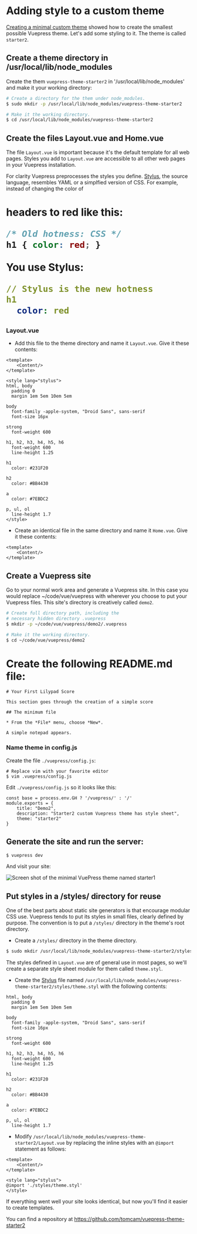 # Adding style to a custom theme

[Creating a minimal custom theme](./custom1.md) showed how to create the smallest possible
Vuepress theme. Let's add some styling to it. The theme is called `starter2`.

## Create a theme directory in /usr/local/lib/node_modules

Create the them `vuepress-theme-starter2` in '/usr/local/lib/node_modules' 
and make it your working directory:

```bash
# Create a directory for the them under node_modules. 
$ sudo mkdir -p /usr/local/lib/node_modules/vuepress-theme-starter2

# Make it the working directory.
$ cd /usr/local/lib/node_modules/vuepress-theme-starter2
```

## Create the files Layout.vue and Home.vue

The file `Layout.vue` is important because it's the default template for
all web pages. Styles you add to `Layout.vue` are accessible to
all other web pages in your Vuepress installation.

For clarity Vuepress preprocesses the styles you define. [Stylus](http://stylus-lang.com/), 
the source language, resembles YAML or a simplfied version of CSS. For example, instead of
changing the color of <h1> headers to red like this:

```css
/* Old hotness: CSS */
h1 { color: red; }
```

You use Stylus:

```YAML
// Stylus is the new hotness
h1
  color: red
```

### Layout.vue

* Add this file to the theme directory and name it `Layout.vue`. Give it these contents:

```
<template>
    <Content/>
</template>

<style lang="stylus">
html, body
  padding 0
  margin 1em 5em 10em 5em

body
  font-family -apple-system, "Droid Sans", sans-serif
  font-size 16px

strong
  font-weight 600

h1, h2, h3, h4, h5, h6
  font-weight 600
  line-height 1.25

h1
  color: #231F20

h2
  color: #BB4430

a
  color: #7EBDC2

p, ul, ol
  line-height 1.7
</style>

```

* Create an identical file in the same directory and name it `Home.vue`. Give it these contents:

```
<template> 
    <Content/> 
</template> 
```
## Create a Vuepress site

Go to your normal work area and generate a Vuepress site. In this case
you would replace ~/code/vue/vuepress with wherever you choose to put
your Vuepress files. This site's directory is creatively called `demo2`.

```bash
# Create full directory path, including the
# necessary hidden directory .vuepress
$ mkdir -p ~/code/vue/vuepress/demo2/.vuepress

# Make it the working directory.
$ cd ~/code/vue/vuepress/demo2
```

# Create the following README.md file:

```
# Your First Lilypad Score

This section goes through the creation of a simple score

## The minimum file

* From the *File* menu, choose *New*.

A simple notepad appears.
```

### Name theme in config.js

Create the file `./vuepress/config.js`:

```
# Replace vim with your favorite editor 
$ vim .vuepress/config.js
```

Edit `./vuepress/config.js` so it looks like this:

```
const base = process.env.GH ? '/vuepress/' : '/'
module.exports = {
    title: "Demo2",
    description: "Starter2 custom Vuepress theme has style sheet",
    theme: "starter2"
}
```

## Generate the site and run the server:

```bash
$ vuepress dev
```
And visit your site:

![Screen shot of the minimal VuePress theme named starter1 ](/assets/img/starter2-vuepress-custom-theme.png)

## Put styles in a /styles/ directory for reuse

One of the best parts about static site generators is that encourage modular CSS use.
Vuepress tends to put its styles in small files, clearly defined by purpose. 
The convention is to put a `/styles/` directory in the theme's root directory.

* Create a `/styles/` directory in the theme directory.

```bash
$ sudo mkdir /usr/local/lib/node_modules/vuepress-theme-starter2/styles
```

The styles defined in `Layout.vue` are of general use in most pages, so we'll create a separate
style sheet module for them called `theme.styl`.

* Create the [Stylus](http://stylus-lang.com/) file named `/usr/local/lib/node_modules/vuepress-theme-starter2/styles/theme.styl` with the following contents:

```
html, body
  padding 0
  margin 1em 5em 10em 5em

body
  font-family -apple-system, "Droid Sans", sans-serif
  font-size 16px

strong
  font-weight 600

h1, h2, h3, h4, h5, h6
  font-weight 600
  line-height 1.25

h1
  color: #231F20

h2
  color: #BB4430

a
  color: #7EBDC2

p, ul, ol
  line-height 1.7
```

* Modify `/usr/local/lib/node_modules/vuepress-theme-starter2/Layout.vue` by replacing the
inline styles with an `@import` statement as follows:

```
<template>
    <Content/>
</template>

<style lang="stylus">
@import './styles/theme.styl'
</style>
```

If everything went well your site looks identical, but now you'll find it easier to create templates.

You can find a repository at https://github.com/tomcam/vuepress-theme-starter2
